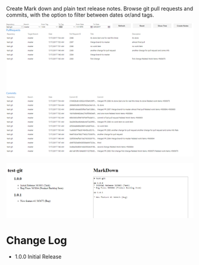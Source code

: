 Create Mark down and plain text release notes.
Browse git pull requests and commits, with the option to filter between dates or/and tags.

![mainWindow](Images/Capture.PNG)

![ReleaseNotes](Images/Capture1.PNG)

# Change Log
* 1.0.0 Initial Release 